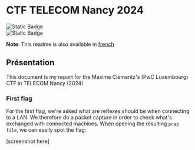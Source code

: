 # CTF TELECOM Nancy 2024


![Static Badge](https://img.shields.io/badge/Télécom-Projet_scolaire-purple)    
![Static Badge](https://img.shields.io/badge/Networking-blue?logo=network)    

**Note**: This readme is also available in [french](nolink)

## Présentation


This document is my report for the Maxime Clementz's (PwC Luxembourg) CTF in TELECOM Nancy (2024)


### First flag
For the first flag, we're asked what are reflexes should be when connecting to a LAN. We therefore do a packet capture in order to check what's exchanged with connected machines. When opening the resulting `pcap file`, we can easily spot the flag:

[screenshot here]
